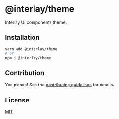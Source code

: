 # @interlay/theme

Interlay UI components theme.

## Installation

```sh
yarn add @interlay/theme
# or
npm i @interlay/theme
```

## Contribution

Yes please! See the
[contributing guidelines](https://github.com/interlay/ui/blob/main/CONTRIBUTING.MD)
for details.

## License

[MIT](https://choosealicense.com/licenses/mit/)
